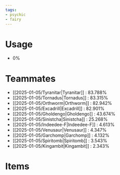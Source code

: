 ```yaml
---
tags:
- psychic
- fairy
---
```

# Usage
- 0%
# Teammates
- [[2025-01-05/Tyranitar|Tyranitar]] : 83.788%
- [[2025-01-05/Tornadus|Tornadus]] : 83.315%
- [[2025-01-05/Orthworm|Orthworm]] : 82.942%
- [[2025-01-05/Excadrill|Excadrill]] : 82.901%
- [[2025-01-05/Gholdengo|Gholdengo]] : 43.674%
- [[2025-01-05/Sinistcha|Sinistcha]] : 25.268%
- [[2025-01-05/Indeedee-F|Indeedee-F]] : 4.613%
- [[2025-01-05/Venusaur|Venusaur]] : 4.347%
- [[2025-01-05/Garchomp|Garchomp]] : 4.132%
- [[2025-01-05/Spiritomb|Spiritomb]] : 3.543%
- [[2025-01-05/Kingambit|Kingambit]] : 2.343%
# Items
